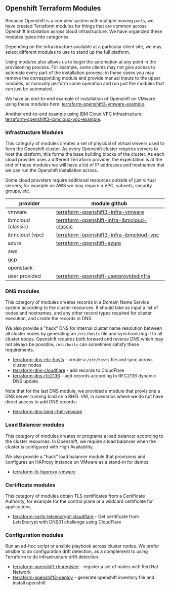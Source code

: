 
## Openshift Terraform Modules

Because Openshift is a complex system with multiple moving parts, we have created Terraform modules for things that are common across Openshift installation across cloud infrastructure.  We have organized these modules types into categories.

Depending on the infrastructure available at a particular client site, we may select different modules to use to stand up the full platform.

Using modules also allows us to begin the automation at any point in the provisioning process. For example, some clients may not give access to automate every part of the installation process; in these cases you may remove the corresponding module and provide manual inputs to the upper modules, or manually perform some operation and run just the modules that can just be automated.

We have an end-to-end example of installation of Openshift on VMware using these modules here: [terraform-openshift3-vmware-example](https://github.com/ibm-cloud-architecture/terraform-openshift3-vmware-example).

Another end-to-end example using IBM Cloud VPC infrastructure: [terraform-openshift3-ibmcloud-vpc-example](https://github.com/jkwong888/terraform-openshift3-ibmcloud-vpc-example).

### Infrastructure Modules

This category of modules creates a set of physical of virtual servers used to form the Openshift cluster.  As every Openshift cluster requires servers to host the platform, this forms the base building blocks of the cluster.  As each cloud provider uses a different Terraform provider, the expectation is at the end of these modules we will have a list of IP addresses and hostnames that we can run the Openshift installation across.

Some cloud providers require additional resources outside of just virtual servers; for example on AWS we may require a VPC, subnets, security groups, etc.

| provider | module github |
|----------|----|
| vmware   | [terraform-openshift3-infra-vmware](https://github.com/ibm-cloud-architecture/terraform-openshift3-infra-vmware) |
| ibmcloud (classic) | [terraform-openshift-infra-ibmcloud-classic](https://github.com/jkwong888/terraform-openshift-infra-ibmcloud-classic) |
| ibmcloud (vpc) | [terraform-openshift3-infra-ibmcloud-vpc](https://github.com/jkwong888/terraform-openshift3-infra-ibmcloud-vpc) |
| azure | [terraform-openshift-azure](https://github.com/ibm-cloud-architecture/terraform-openshift3-infra-azure) |
| aws | |
| gcp | |
| openstack | |
| user provided | [terraform-openshift-userprovidedinfra](https://github.com/ncolon/terraform-openshift-userprovidedinfra) |

### DNS modules

This category of modules creates records in a Domain Name Service system according to the cluster resources.  It should take as input a list of nodes and hostnames, and any other record types required for cluster execution, and create the records in DNS.

We also provide a "hack" DNS for internal cluster name resolution between all cluster nodes by generating an `/etc/hosts` file and synchronizing it to all cluster nodes.  Openshift requires both forward and reverse DNS which may not always be possible; `/etc/hosts` can sometimes satisfy these requirements.

* [terraform-dns-etc-hosts](https://github.com/ibm-cloud-architecture/terraform-dns-etc-hosts) - create a `/etc/hosts` file and sync across cluster nodes
* [terraform-dns-cloudflare](https://github.com/ibm-cloud-architecture/terraform-dns-cloudflare) - add records to CloudFlare
* [terraform-dns-rfc2136](https://github.com/ibm-cloud-architecture/terraform-dns-rfc2136) - add records according to RFC2136 dynamic DNS update.

Note that for the last DNS module, we provided a module that provisions a DNS server running bind on a RHEL VM, in scenarios where we do not have direct access to add DNS records:

* [terraform-dns-bind-rhel-vmware](https://github.com/jkwong/terraform-dns-bind-rhel-vmware)

### Load Balancer modules

This category of modules creates or programs a load balancer according to the cluster resources.  In Openshift, we require a load balancer when the cluster is configured with High Availability.

We also provide a "hack" load balancer module that provisions and configures an HAProxy instance on VMware as a stand-in for demos.

* [terraform-lb-haproxy-vmware](https://github.com/ibm-cloud-architecture/terraform-lb-haproxy-vmware)

### Certificate modules

This category of modules obtain TLS certificates from a Certificate Authority, for example for the control plane or a wildcard certificate for applications.

* [terraform-certs-letsencrypt-cloudflare](https://github.com/ibm-cloud-architecture/terraform-certs-letsencrypt-cloudflare) - Get certificate from LetsEncrypt with DNS01 challenge using CloudFlare

### Configuration modules

Run an ad-hoc script or ansible playbook across cluster nodes.  We prefer ansible to do configuration drift detection, as a complement to using Terraform to do infrastructure drift detection.

* [terraform-openshift-rhnregister](https://github.com/ibm-cloud-architecture/terraform-openshift-rhnregister) - register a set of nodes with Red Hat Network
* [terraform-openshift3-deploy](https://github.com/ibm-cloud-architecture/terraform-openshift3-deploy) - generate openshift inventory file and install openshift
